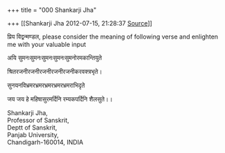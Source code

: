 +++
title = "000 Shankarji Jha"

+++
[[Shankarji Jha	2012-07-15, 21:28:37 [Source](https://groups.google.com/g/bvparishat/c/D75XBoV9Kts)]]



प्रिय विद्वन्मण्डल, please consider the meaning of following verse and enlighten me with your valuable input

  

अयि सुमनःसुमनःसुमनःसुमनःसुमनोरमकान्तियुते

श्रितरजनीरजनीरजनीरजनीरजनीकरवक्त्रभृते।

सुनयनविभ्रमरभ्रमरभ्रमरभ्रमरभ्रमराभिदृते

जय जय हे महिषासुरमर्दिनि रम्यकपर्दिनि शैलसुते।।

  

Shankarji Jha,  
Professor of Sanskrit,  
Deptt of Sanskrit,  
Panjab University,  
Chandigarh-160014, INDIA  

